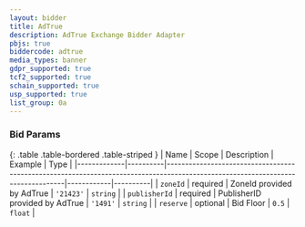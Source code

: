 ```yaml
---
layout: bidder
title: AdTrue
description: AdTrue Exchange Bidder Adapter
pbjs: true
biddercode: adtrue
media_types: banner
gdpr_supported: true
tcf2_supported: true
schain_supported: true
usp_supported: true
list_group: 0a
---
```



### Bid Params

{: .table .table-bordered .table-striped }
| Name        | Scope    | Description                                                                                                                    | Example    | Type     |
|-------------|----------|--------------------------------------------------------------------------------------------------------------------------------|------------|----------|
| `zoneId`    | required | ZoneId provided by AdTrue                                                                                         | `'21423'` | `string` |
| `publisherId`    | required | PublisherID provided by AdTrue                                                                                         | `'1491'` | `string` |
| `reserve`    | optional | Bid Floor                                                                                         | `0.5` | `float` |
